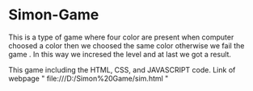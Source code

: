 # Simon-Game
This is a type of game where four color are present when computer choosed a color then we choosed the same color otherwise we fail the game .
In this way we incresed the level and at last we got a result.

This game including the HTML, CSS, and JAVASCRIPT code.
Link of webpage " file:///D:/Simon%20Game/sim.html  "

